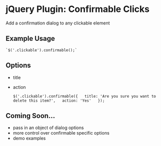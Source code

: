 # jQuery Plugin: Confirmable Clicks

Add a confirmation dialog to any clickable element

## Example Usage

    `$('.clickable').confirmable();`

## Options

* title
* action

    `$('.clickable').confirmable({  
        title: 'Are you sure you want to delete this item?',  
        action: 'Yes'  
    });`  

## Coming Soon...

* pass in an object of dialog options
* more control over confirmable specific options
* demo examples
